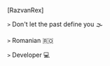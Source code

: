 
[RazvanRex]

```>``` Don't let the past define you 🌫️

```>``` Romanian 🇷🇴

```>``` Developer 💻

<!---
RazvanRex/RazvanRex is a ✨ special ✨ repository because its `README.md` (this file) appears on your GitHub profile.
You can click the Preview link to take a look at your changes.
--->

